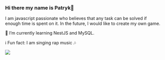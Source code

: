 ### Hi there my name is Patryk👋

I am javascript passionate who believes that any task can be solved if enough time is spent on it. In the future, I would like to create my own game.

:closed_book: I’m currently learning NestJS and MySQL.

:information_source: Fun fact: I am singing rap music :notes: 

<img src="https://github-readme-stats.vercel.app/api/top-langs?username=Patrex97"/>
<!--
**Patrex97/Patrex97** is a ✨ _special_ ✨ repository because its `README.md` (this file) appears on your GitHub profile.

Here are some ideas to get you started:

- 🔭 I’m currently working on ...
-->
